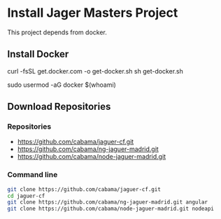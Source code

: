 # Install Jager Masters Project

This project depends from docker.

## Install Docker

curl -fsSL get.docker.com -o get-docker.sh
sh get-docker.sh
<!-- Permiso de sudo se requiere logout -->
sudo usermod -aG docker $(whoami)

## Download Repositories

### Repositories

- https://github.com/cabama/jaguer-cf.git
- https://github.com/cabama/ng-jaguer-madrid.git
- https://github.com/cabama/node-jaguer-madrid.git

### Command line

```bash
git clone https://github.com/cabama/jaguer-cf.git
cd jaguer-cf
git clone https://github.com/cabama/ng-jaguer-madrid.git angular
git clone https://github.com/cabama/node-jaguer-madrid.git nodeapi
```